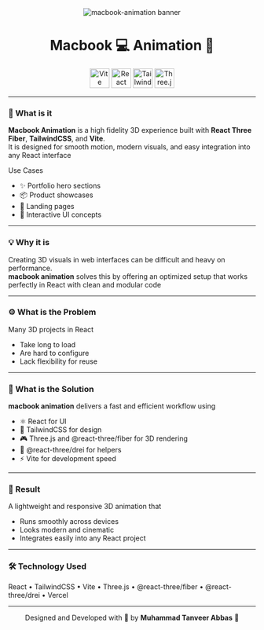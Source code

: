 <div align="center">

  <img src="https://i.postimg.cc/x8nk7kjY/Macbook.png" alt="macbook-animation banner" />
</div>

<div align="center">
  <h1>Macbook 💻 Animation 🚀</h1>
  <img src="https://img.shields.io/badge/Vite-646CFF?logo=vite&logoColor=white&style=for-the-badge" height="40" alt="Vite" />
  <img src="https://img.shields.io/badge/React-61DAFB?logo=react&logoColor=black&style=for-the-badge" height="40" alt="React" />
  <img src="https://img.shields.io/badge/Tailwind_CSS-06B6D4?logo=tailwindcss&logoColor=black&style=for-the-badge" height="40" alt="Tailwind CSS" />
  <img src="https://img.shields.io/badge/Three.js-000000?logo=threedotjs&logoColor=white&style=for-the-badge" height="40" alt="Three.js" />
</div>

---

### 🧠 What is it

**Macbook Animation** is a high fidelity 3D experience built with **React Three Fiber**, **TailwindCSS**, and **Vite**.
<br/>
It is designed for smooth motion, modern visuals, and easy integration into any React interface  

Use Cases  
- ✨ Portfolio hero sections  
- 📦 Product showcases  
- 🚀 Landing pages  
- 🧪 Interactive UI concepts  

---

### 💡 Why it is

Creating 3D visuals in web interfaces can be difficult and heavy on performance.
<br/>
**macbook animation** solves this by offering an optimized setup that works perfectly in React with clean and modular code  

---

### ⚙️ What is the Problem

Many 3D projects in React  
- Take long to load  
- Are hard to configure  
- Lack flexibility for reuse  

---

### 🧩 What is the Solution

**macbook animation** delivers a fast and efficient workflow using  
- ⚛️ React for UI  
- 🎨 TailwindCSS for design  
- 🎮 Three.js and @react-three/fiber for 3D rendering  
- 🧩 @react-three/drei for helpers  
- ⚡ Vite for development speed  

---

### 🚀 Result

A lightweight and responsive 3D animation that  
- Runs smoothly across devices  
- Looks modern and cinematic  
- Integrates easily into any React project  

---

### 🛠️ Technology Used

React • TailwindCSS • Vite • Three.js • @react-three/fiber • @react-three/drei  • Vercel

---

<div align="center">

Designed and Developed with 🧠 by **Muhammad Tanveer Abbas** 🌟

</div>
